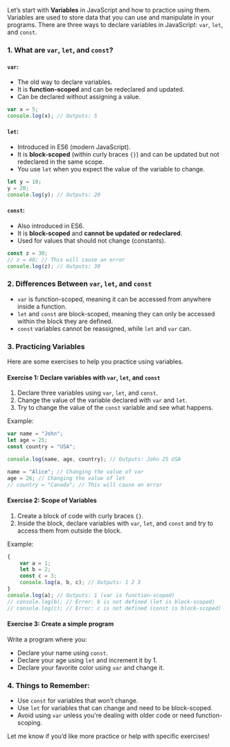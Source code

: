 Let’s start with **Variables** in JavaScript and how to practice using them. Variables are used to store data that you can use and manipulate in your programs. There are three ways to declare variables in JavaScript: `var`, `let`, and `const`.

### 1. **What are `var`, `let`, and `const`?**

#### `var`:
- The old way to declare variables.
- It is **function-scoped** and can be redeclared and updated.
- Can be declared without assigning a value.

```javascript
var x = 5;
console.log(x); // Outputs: 5
```

#### `let`:
- Introduced in ES6 (modern JavaScript).
- It is **block-scoped** (within curly braces `{}`) and can be updated but not redeclared in the same scope.
- You use `let` when you expect the value of the variable to change.

```javascript
let y = 10;
y = 20;
console.log(y); // Outputs: 20
```

#### `const`:
- Also introduced in ES6.
- It is **block-scoped** and **cannot be updated or redeclared**.
- Used for values that should not change (constants).

```javascript
const z = 30;
// z = 40; // This will cause an error
console.log(z); // Outputs: 30
```

### 2. **Differences Between `var`, `let`, and `const`**

- `var` is function-scoped, meaning it can be accessed from anywhere inside a function.
- `let` and `const` are block-scoped, meaning they can only be accessed within the block they are defined.
- `const` variables cannot be reassigned, while `let` and `var` can.

### 3. **Practicing Variables**

Here are some exercises to help you practice using variables.

#### Exercise 1: Declare variables with `var`, `let`, and `const`
1. Declare three variables using `var`, `let`, and `const`.
2. Change the value of the variable declared with `var` and `let`.
3. Try to change the value of the `const` variable and see what happens.

Example:

```javascript
var name = "John";
let age = 25;
const country = "USA";

console.log(name, age, country); // Outputs: John 25 USA

name = "Alice"; // Changing the value of var
age = 26; // Changing the value of let
// country = "Canada"; // This will cause an error
```

#### Exercise 2: Scope of Variables
1. Create a block of code with curly braces `{}`.
2. Inside the block, declare variables with `var`, `let`, and `const` and try to access them from outside the block.

Example:

```javascript
{
    var a = 1;
    let b = 2;
    const c = 3;
    console.log(a, b, c); // Outputs: 1 2 3
}
console.log(a); // Outputs: 1 (var is function-scoped)
// console.log(b); // Error: b is not defined (let is block-scoped)
// console.log(c); // Error: c is not defined (const is block-scoped)
```

#### Exercise 3: Create a simple program
Write a program where you:
- Declare your name using `const`.
- Declare your age using `let` and increment it by 1.
- Declare your favorite color using `var` and change it.

### 4. **Things to Remember:**
- Use `const` for variables that won’t change.
- Use `let` for variables that can change and need to be block-scoped.
- Avoid using `var` unless you're dealing with older code or need function-scoping.

Let me know if you’d like more practice or help with specific exercises!